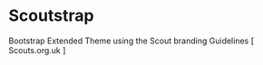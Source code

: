 Scoutstrap
==========

Bootstrap Extended Theme using the Scout branding Guidelines [ Scouts.org.uk ]
